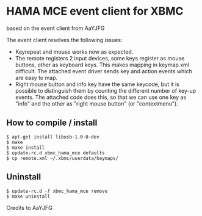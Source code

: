 HAMA MCE event client for XBMC
=========================
based on the event client from AaYJFG

The event client resolves the following issues:

* Keyrepeat and mouse works now as expected.
* The remote registers 2 input devices, some keys register as mouse buttons, other as keyboard keys. This makes mapping in keymap.xml difficult. The attached event driver sends key and action events which are easy to map.
* Right mouse button and info key have the same keycode, but it is possible to distinguish them by counting the different number of key-up events. The attached code does this, so that we can use one key as "info" and the other as "right mouse button" (or "contextmenu").

How to compile / install
----------------------------------------

	$ apt-get install libusb-1.0-0-dev
	$ make
	$ make install
	$ update-rc.d xbmc_hama_mce defaults
	$ cp remote.xml ~/.xbmc/userdata/keymaps/
	
	
Uninstall
----------------------------------------
	
	$ update-rc.d -f xbmc_hama_mce remove
	$ make uninstall


Credits to AaYJFG